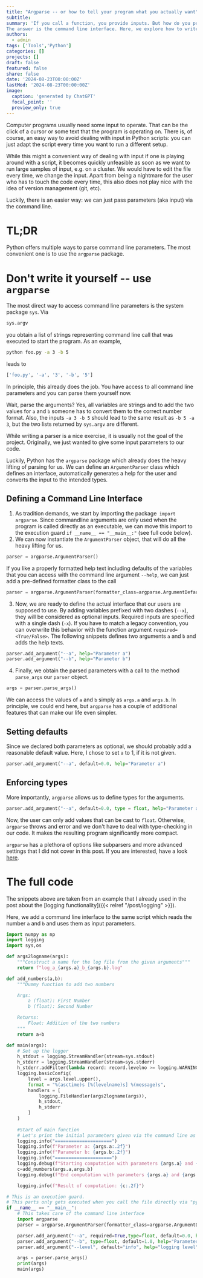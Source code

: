 ```yaml
---
title: "Argparse -- or how to tell your program what you actually want"
subtitle: 
summary: 'If you call a function, you provide inputs. But how do you provide inputs to a whole computer program?
The answer is the command line interface. Here, we explore how to write a simple command line interface in Python.'
authors:
  - admin
tags: ['Tools','Python']
categories: []
projects: []
draft: false
featured: false
share: false
date: '2024-08-23T00:00:00Z'
lastMod: '2024-08-23T00:00:00Z'
image:
  caption: 'generated by ChatGPT'
  focal_point: ''
  preview_only: true
---  
```

Computer programs usually need some input to operate. 
That can be the click of a cursor or some text that the program is operating on.
There is, of course, an easy way to avoid dealing with input in Python scripts: you can just adapt the script every time you want to run a different setup. 

While this might a convenient way of dealing with input if one is playing around with a script, it becomes quickly unfeasible as soon as we want to run large samples of input, e.g. on a cluster.
We would have to edit the file every time, we change the input.
Apart from being a nightmare for the user who has to touch the code every time, this also does not play nice with the idea of version management (git, etc).

Luckily, there is an easier way: we can just pass parameters (aka input) via the command line.

# TL;DR
Python offers multiple ways to parse command line parameters. 
The most convenient one is to use the `argparse` package.

# Don't write it yourself -- use `argparse`
The most direct way to access command line parameters is the system package `sys`.
Via 
```python
sys.argv
```
you obtain a list of strings representing command line call that was executed to start the program.
As an example,
```bash
python foo.py -a 3 -b 5
```
leads to 
```python
['foo.py', '-a', '3', '-b', '5']
```
In principle, this already does the job.
You have access to all command line parameters and you can parse them yourself now.

Wait, parse the arguments?
Yes, all variables are strings and to add the two values for `a` and `b` someone has to convert them to the correct number format.
Also, the inputs `-a 3 -b 5` should lead to the same result as `-b 5 -a 3`, but the two lists returned by `sys.argv` are different.

While writing a parser is a nice exercise, it is usually not the goal of the project. 
Originally, we just wanted to give some input parameters to our code.

Luckily, Python has the `argparse` package which already does the heavy lifting of parsing for us.
We can define an `ArgumentParser` class which defines an interface, automatically generates a help for the user and converts the input to the intended types.

## Defining a Command Line Interface
1. As tradition demands, we start by importing the package` import argparse`. 
Since commandline arguments are only used when the program is called directly as an executable, we can move this import to the execution guard `if __name__ == "__main__:"` (see full code below).
2. We can now instantiate the `ArgumentParser` object, that will do all the heavy lifting for us.
```python
parser = argparse.ArgumentParser()
```
If you like a properly formatted help text including defaults of the variables that you can access with the command line argument `--help`, we can just add a pre-defined formatter class to the call
```python
parser = argparse.ArgumentParser(formatter_class=argparse.ArgumentDefaultsHelpFormatter)
```
3. Now, we are ready to define the actual interface that our users are supposed to use.
By adding variables prefixed with two dashes (`--x`), they will be considered as optional inputs.
Required inputs are specified with a single dash (`-x`).
If you have to match a legacy convention, you can overwrite this behavior with the function argument `required=<True/False>`.
The following snippets defines two arguments `a` and `b` and adds the help texts.
```python
parser.add_argument("--a", help="Parameter a")
parser.add_argument("--b", help="Parameter b")
```
4. Finally, we obtain the parsed parameters with a call to the method `parse_args` our `parser` object.
```python
args = parser.parse_args()
```

We can access the values of `a` and `b` simply as `args.a` and `args.b`.
In principle, we could end here, but `argparse` has a couple of additional features that can make our life even simpler.

## Setting defaults
Since we declared both parameters as optional, we should probably add a reasonable default value.
Here, I chose to set `a` to 1, if it is not given.
```python
parser.add_argument("--a", default=0.0, help="Parameter a")
```

## Enforcing types
More importantly, `argparse` allows us to define types for the arguments.
```python
parser.add_argument("--a", default=0.0, type = float, help="Parameter a")
```
Now, the user can only add values that can be cast to `float`.
Otherwise, `argparse` throws and error and we don't have to deal with type-checking in our code.
It makes the resulting program significantly more compact.

`argparse` has a plethora of options like subparsers and more advanced settings that I did not cover in this post.
If you are interested, have a look [here](https://docs.python.org/3/library/argparse.html).

# The full code
The snippets above are taken from an example that I already used in the post about the [logging functionality]({{< relref "/post/logging" >}}).

Here, we add a command line interface to the same script which reads the number `a` and `b` and uses them as input parameters.

```python
import numpy as np
import logging
import sys,os

def args2logname(args):
    """Construct a name for the log file from the given arguments"""
    return f"log_a_{args.a}_b_{args.b}.log"

def add_numbers(a,b):
    """Dummy function to add two numbers

    Args:
        a (float): First Number
        b (float): Second Number

    Returns:
        Float: Addition of the two numbers
    """
    return a+b

def main(args):
    # Set up the logger
    h_stdout = logging.StreamHandler(stream=sys.stdout)
    h_stderr = logging.StreamHandler(stream=sys.stderr)
    h_stderr.addFilter(lambda record: record.levelno >= logging.WARNING)
    logging.basicConfig(
        level = args.level.upper(),
        format = "%(asctime)s [%(levelname)s] %(message)s",
        handlers = [
            logging.FileHandler(args2logname(args)),
            h_stdout,
            h_stderr
        ]
    )
    
    #Start of main function
    # Let's print the initial parameters given via the command line as INFO level
    logging.info("=====================")
    logging.info(f"Parameter a: {args.a:.2f}")
    logging.info(f"Parameter b: {args.b:.2f}")
    logging.info("=====================")
    logging.debug(f"Starting computation with parameters {args.a} and {args.b}")
    c=add_numbers(args.a,args.b)
    logging.debug(f"End computation with parameters {args.a} and {args.b}")

    logging.info(f"Result of computation: {c:.2f}")

# This is an execution guard.
# This parts only gets executed when you call the file directly via "python <....>" 
if __name__ == "__main__":
    # This takes care of the command line interface
    import argparse
    parser = argparse.ArgumentParser(formatter_class=argparse.ArgumentDefaultsHelpFormatter)

    parser.add_argument("--a", required=True,type=float, default=0.0, help="Parameter a")
    parser.add_argument("--b", type=float, default=1.0, help="Parameter b")
    parser.add_argument("--level", default="info", help="logging level")

    args = parser.parse_args()
    print(args)
    main(args)
```